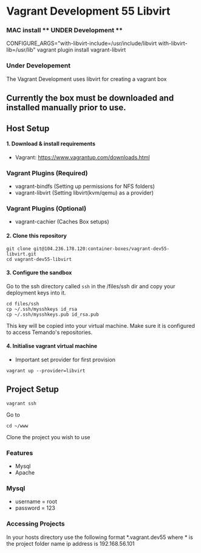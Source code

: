 Vagrant Development 55 Libvirt
====

### MAC install ** UNDER Development **

CONFIGURE_ARGS="with-libvirt-include=/usr/include/libvirt with-libvirt-lib=/usr/lib" vagrant plugin install vagrant-libvirt

### Under Developement

The Vagrant Development uses libvirt for creating a vagrant box

## Currently the box must be downloaded and installed manually prior to use.

## Host Setup

#### 1. Download & install requirements

* Vagrant: https://www.vagrantup.com/downloads.html

### Vagrant Plugins (Required)
* vagrant-bindfs (Setting up permissions for NFS folders)
* vagrant-libvirt (Setting libvirt(kvm/qemu) as a provider)

### Vagrant Plugins (Optional)
* vagrant-cachier (Caches Box setups)

#### 2. Clone this repository

```
git clone git@104.236.178.120:container-boxes/vagrant-dev55-libvirt.git
cd vagrant-dev55-libvirt
```

#### 3. Configure the sandbox

Go to the ssh directory called ```ssh``` in the /files/ssh dir and copy your deployment keys into it.

```
cd files/ssh
cp ~/.ssh/mysshkeys id_rsa
cp ~/.ssh/mysshkeys.pub id_rsa.pub
```

This key will be copied into your virtual machine. Make sure it is configured to access Temando's repositories.

#### 4. Initialise vagrant virtual machine

* Important set provider for first provision
```
vagrant up --provider=libvirt
```

## Project Setup

```
vagrant ssh
```

Go to

```
cd ~/www
```

Clone the project you wish to use

### Features

* Mysql
* Apache

### Mysql

* username = root
* password = 123

### Accessing Projects

In your hosts directory use the following format *.vagrant.dev55 where * is the project folder name ip address is 192.168.56.101
